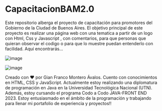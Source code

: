 # CapacitacionBAM2.0 

Este repositorio alberga el proyecto de capacitación para promotores del Gobierno de la Ciudad de Buenos Aires. El objetivo principal de este proyecto es realizar una página web con una tematica a partir de un logo con Html, Css y Javascript , con comentarios,
para que personas que quieran observar el codigo o para que lo muestre puedan entenderlo con facilidad.
Aquí encontrarás...

![image](https://github.com/GianFrancoMonteroAvalos/CapacitacionBAM2.0/assets/124310539/9f79ef6d-02e9-43e3-bd47-382b8b13385f)

![image](https://github.com/GianFrancoMonteroAvalos/CapacitacionBAM2.0/assets/124310539/a80dca7f-57be-4351-beb9-bdd84e913719)

Creado con ❤️ por Gian Franco Montero Ávalos. Cuento con conocimientos en HTML, CSS y JavaScript. Actualmente estoy realizando una diplomatura de programación en Java en la Universidad Tecnológica Nacional (UTN). 
Además, estoy cursando el programa Codo a Codo JAVA-FRONT END 2023. Estoy entusiasmado en el ámbito de la programación y trabajando para llenar mi portafolio de experiencia y proyectos!!
